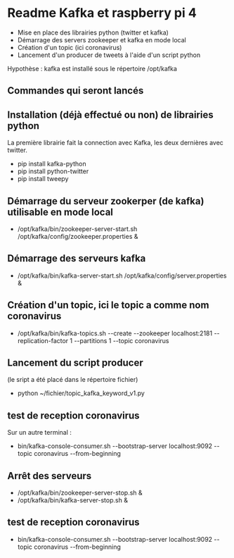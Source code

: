 # Readme Kafka et raspberry pi 4


- Mise en place des librairies python (twitter et kafka)
- Démarrage des servers zookeeper et kafka en mode local
- Création d'un topic (ici coronavirus)
- Lancement d'un producer de tweets à l'aide d'un script python



Hypothèse : kafka est installé sous le répertoire /opt/kafka

## Commandes qui seront lancés

## Installation (déjà effectué ou non) de librairies python

La première librairie fait la connection avec Kafka, les deux dernières avec twitter.

- pip install kafka-python
- pip install python-twitter
- pip install tweepy


## Démarrage du serveur zookerper (de kafka) utilisable en mode local
- /opt/kafka/bin/zookeeper-server-start.sh /opt/kafka/config/zookeeper.properties &

## Démarrage des serveurs kafka
- /opt/kafka/bin/kafka-server-start.sh /opt/kafka/config/server.properties &

## Création d'un topic, ici le topic a comme nom coronavirus
- /opt/kafka/bin/kafka-topics.sh --create --zookeeper localhost:2181 --replication-factor 1 --partitions 1 --topic coronavirus

## Lancement du script producer 
(le sript a été placé dans le répertoire fichier)
- python ~/fichier/topic_kafka_keyword_v1.py


##  test de  reception coronavirus
Sur un autre terminal : 
- bin/kafka-console-consumer.sh --bootstrap-server localhost:9092 --topic coronavirus --from-beginning

## Arrêt des serveurs
- /opt/kafka/bin/zookeeper-server-stop.sh &
- /opt/kafka/bin/kafka-server-stop.sh  &



##  test de  reception coronavirus
- bin/kafka-console-consumer.sh --bootstrap-server localhost:9092 --topic coronavirus --from-beginning
